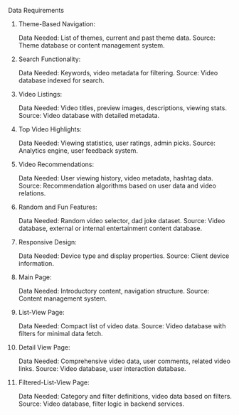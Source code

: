 Data Requirements
1. Theme-Based Navigation:

    Data Needed: List of themes, current and past theme data.
    Source: Theme database or content management system.

2. Search Functionality:

    Data Needed: Keywords, video metadata for filtering.
    Source: Video database indexed for search.

3. Video Listings:

    Data Needed: Video titles, preview images, descriptions, viewing stats.
    Source: Video database with detailed metadata.

4. Top Video Highlights:

    Data Needed: Viewing statistics, user ratings, admin picks.
    Source: Analytics engine, user feedback system.

5. Video Recommendations:

    Data Needed: User viewing history, video metadata, hashtag data.
    Source: Recommendation algorithms based on user data and video relations.

6. Random and Fun Features:

    Data Needed: Random video selector, dad joke dataset.
    Source: Video database, external or internal entertainment content database.

7. Responsive Design:

    Data Needed: Device type and display properties.
    Source: Client device information.

8. Main Page:

    Data Needed: Introductory content, navigation structure.
    Source: Content management system.

9. List-View Page:

    Data Needed: Compact list of video data.
    Source: Video database with filters for minimal data fetch.

10. Detail View Page:

    Data Needed: Comprehensive video data, user comments, related video links.
    Source: Video database, user interaction database.

11. Filtered-List-View Page:

    Data Needed: Category and filter definitions, video data based on filters.
    Source: Video database, filter logic in backend services.